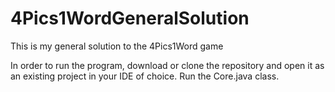 # 4Pics1WordGeneralSolution
This is my general solution to the 4Pics1Word game

In order to run the program, download or clone the repository and open it as an existing project in your IDE of choice.
Run the Core.java class.
